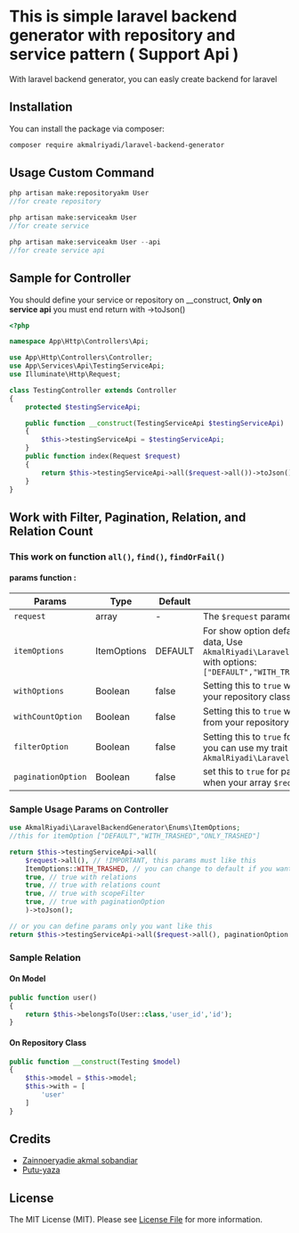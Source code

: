 # This is simple laravel backend generator with repository and service pattern ( Support Api )


With laravel backend generator, you can easly create backend for laravel


## Installation

You can install the package via composer:

```bash
composer require akmalriyadi/laravel-backend-generator
```

## Usage Custom Command

```php
php artisan make:repositoryakm User
//for create repository

php artisan make:serviceakm User
//for create service

php artisan make:serviceakm User --api
//for create service api
```

## Sample for Controller
You should define your service or repository on __construct, **Only on service api** you must end return with ->toJson()
```php
<?php

namespace App\Http\Controllers\Api;

use App\Http\Controllers\Controller;
use App\Services\Api\TestingServiceApi;
use Illuminate\Http\Request;

class TestingController extends Controller
{
    protected $testingServiceApi;

    public function __construct(TestingServiceApi $testingServiceApi)
    {
        $this->testingServiceApi = $testingServiceApi;
    }
    public function index(Request $request)
    {
        return $this->testingServiceApi->all($request->all())->toJson();
    }
}

```

## Work with Filter, Pagination, Relation, and Relation Count
### This work on function `all()`, `find()`, `findOrFail()`
#### params function :
| Params       | Type       | Default | Description                                                                                      |
|--------------|------------|---------|--------------------------------------------------------------------------------------------------|
| `request`    | array      | -       | The `$request` parameter should contain `$request->all()`.                                       |
| `itemOptions`| ItemOptions| DEFAULT       | For show option default, with trashed and only trashed data, Use `AkmalRiyadi\LaravelBackendGenerator\Enums\ItemOptions` with options: `["DEFAULT","WITH_TRASHED","ONLY_TRASHED"]` |
| `withOptions`| Boolean    | false       | Setting this to `true` will return relation references from your repository class `$this->option['with']`. |
|`withCountOption`| Boolean| false| Setting this to `true` will return relation count reference from your repository class `$this->option['withCount']`|
|`filterOption`| Boolean| false| Setting this to `true` for use ScopeFilter on your Model, or you can use my trait `AkmalRiyadi\LaravelBackendGenerator\Traits\BaseScope`|
|`paginationOption`| Boolean| false| set this to `true` for paginate your data, `this only work` when your array `$request` containt `limit` object|

### Sample Usage Params on **Controller**

```php
use AkmalRiyadi\LaravelBackendGenerator\Enums\ItemOptions;
//this for itemOption ["DEFAULT","WITH_TRASHED","ONLY_TRASHED"]

return $this->testingServiceApi->all(
    $request->all(), // !IMPORTANT, this params must like this
    ItemOptions::WITH_TRASHED, // you can change to default if you want show without trashed data
    true, // true with relations
    true, // true with relations count
    true, // true with scopeFilter
    true, // true with paginationOption
    )->toJson();

// or you can define params only you want like this
return $this->testingServiceApi->all($request->all(), paginationOption: true)
```

### Sample Relation 
#### **On Model**
```php
public function user()
{
    return $this->belongsTo(User::class,'user_id','id');
}
```
#### **On Repository Class**
```php
public function __construct(Testing $model)
{
    $this->model = $this->model;
    $this->with = [
        'user'
    ]
}
```

## Credits

- [Zainnoeryadie akmal sobandiar](https://github.com/akmalriyadi)
- [Putu-yaza](https://github.com/yaza-putu)

## License

The MIT License (MIT). Please see [License File](LICENSE.md) for more information.
